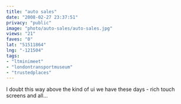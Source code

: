 ```yaml
---
title: "auto sales"
date: "2008-02-27 23:37:51"
privacy: "public"
image: "photo/auto-sales/auto-sales.jpg"
views: "21"
faves: "0"
lat: "51511864"
lng: "-121504"
tags:
- "ltminimeet"
- "londontransportmuseum"
- "trustedplaces"
---
```

I doubt this way above the kind of ui we have these days - rich touch screens and all...
